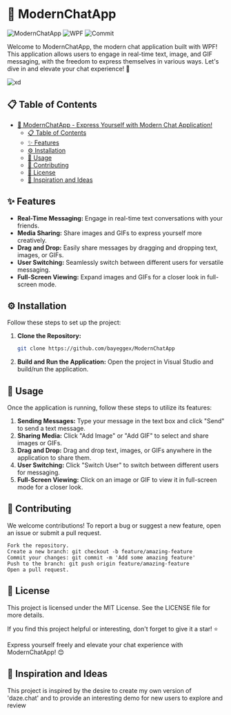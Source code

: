 # 🌟 ModernChatApp

![ModernChatApp](https://img.shields.io/badge/Modern%20Chat%20App-blue?style=flat-square)
![WPF](https://img.shields.io/badge/WPF-Application-blue?style=flat-square)
![Commit](https://img.shields.io/github/commit-activity/t/bayeggex/ModernChatApp?style=flat-square)


Welcome to ModernChatApp, the modern chat application built with WPF! This application allows users to engage in real-time text, image, and GIF messaging, with the freedom to express themselves in various ways. Let's dive in and elevate your chat experience! 🚀

![xd](https://github.com/bayeggex/ModernChatApp/assets/79448667/54904596-a8bf-4d76-b79f-f30884201de8)

## 📋 Table of Contents
- [🌟 ModernChatApp - Express Yourself with Modern Chat Application!](#-ModernChatApp---express-yourself-with-modern-chat-application)
  - [📋 Table of Contents](#-table-of-contents)
  - [✨ Features](#-features)
  - [⚙️ Installation](#️-installation)
  - [🚀 Usage](#-usage)
  - [🤝 Contributing](#-contributing)
  - [📄 License](#-license)
  - [🌟 Inspiration and Ideas](#-inspiration-and-ideas)

## ✨ Features

- **Real-Time Messaging:** Engage in real-time text conversations with your friends.
- **Media Sharing:** Share images and GIFs to express yourself more creatively.
- **Drag and Drop:** Easily share messages by dragging and dropping text, images, or GIFs.
- **User Switching:** Seamlessly switch between different users for versatile messaging.
- **Full-Screen Viewing:** Expand images and GIFs for a closer look in full-screen mode.

## ⚙️ Installation

Follow these steps to set up the project:

1. **Clone the Repository:**
    ```bash
    git clone https://github.com/bayeggex/ModernChatApp
    ```

2. **Build and Run the Application:**
    Open the project in Visual Studio and build/run the application.

## 🚀 Usage

Once the application is running, follow these steps to utilize its features:

1. **Sending Messages:** Type your message in the text box and click "Send" to send a text message.
2. **Sharing Media:** Click "Add Image" or "Add GIF" to select and share images or GIFs.
3. **Drag and Drop:** Drag and drop text, images, or GIFs anywhere in the application to share them.
4. **User Switching:** Click "Switch User" to switch between different users for messaging.
5. **Full-Screen Viewing:** Click on an image or GIF to view it in full-screen mode for a closer look.

## 🤝 Contributing

We welcome contributions! To report a bug or suggest a new feature, open an issue or submit a pull request.

    Fork the repository.
    Create a new branch: git checkout -b feature/amazing-feature
    Commit your changes: git commit -m 'Add some amazing feature'
    Push to the branch: git push origin feature/amazing-feature
    Open a pull request.

## 📄 License

This project is licensed under the MIT License. See the LICENSE file for more details.

If you find this project helpful or interesting, don't forget to give it a star! ⭐

Express yourself freely and elevate your chat experience with ModernChatApp! 😊

## 🌟 Inspiration and Ideas

This project is inspired by the desire to create my own version of 'daze.chat' and to provide an interesting demo for new users to explore and review
